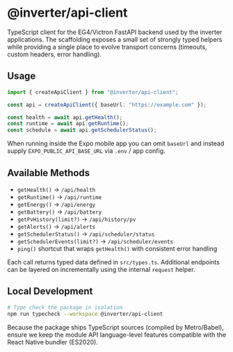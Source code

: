 # @inverter/api-client

TypeScript client for the EG4/Victron FastAPI backend used by the inverter applications. The scaffolding exposes a small set of strongly typed helpers while providing a single place to evolve transport concerns (timeouts, custom headers, error handling).

## Usage

```ts
import { createApiClient } from "@inverter/api-client";

const api = createApiClient({ baseUrl: "https://example.com" });

const health = await api.getHealth();
const runtime = await api.getRuntime();
const schedule = await api.getSchedulerStatus();
```

When running inside the Expo mobile app you can omit `baseUrl` and instead supply `EXPO_PUBLIC_API_BASE_URL` via `.env` / app config.

## Available Methods

- `getHealth()` → `/api/health`
- `getRuntime()` → `/api/runtime`
- `getEnergy()` → `/api/energy`
- `getBattery()` → `/api/battery`
- `getPvHistory(limit?)` → `/api/history/pv`
- `getAlerts()` → `/api/alerts`
- `getSchedulerStatus()` → `/api/scheduler/status`
- `getSchedulerEvents(limit?)` → `/api/scheduler/events`
- `ping()` shortcut that wraps `getHealth()` with consistent error handling

Each call returns typed data defined in `src/types.ts`. Additional endpoints can be layered on incrementally using the internal `request` helper.

## Local Development

```bash
# Type check the package in isolation
npm run typecheck --workspace @inverter/api-client
```

Because the package ships TypeScript sources (compiled by Metro/Babel), ensure we keep the module API language-level features compatible with the React Native bundler (ES2020).
